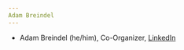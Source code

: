 ```yaml
---
Adam Breindel
---
```

 * Adam Breindel (he/him), Co-Organizer, [LinkedIn](http://linkedin.com/in/adbreind)